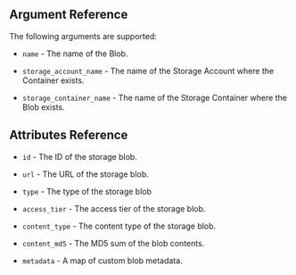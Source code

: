 
## Argument Reference
The following arguments are supported:

- `name` - The name of the Blob.

- `storage_account_name` - The name of the Storage Account where the Container exists.

- `storage_container_name` - The name of the Storage Container where the Blob exists.

## Attributes Reference
- `id` - The ID of the storage blob.

- `url` - The URL of the storage blob.

- `type` - The type of the storage blob

- `access_tier` - The access tier of the storage blob.

- `content_type` - The content type of the storage blob.

- `content_md5` - The MD5 sum of the blob contents.

- `metadata` - A map of custom blob metadata.